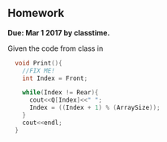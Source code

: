 ## Homework 
**Due: Mar 1 2017 by classtime.**

Given the code from class in []() 

```cpp
  void Print(){
    //FIX ME!
    int Index = Front;

    while(Index != Rear){
      cout<<Q[Index]<<" ";
      Index = ((Index + 1) % (ArraySize));
    }
    cout<<endl;
  }
  ```
